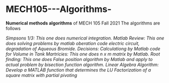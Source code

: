# MECH105---Algorithms-
**Numerical methods algorithms** of MECH 105 Fall 2021 
The algorithms are follows

 *Simpsons 1/3: This one does numerical integration.*
 *Matlab Review: This one does solving problems by matlab oberation code electric circuit, degradation of Aqueous Bromide.*
 *Decisions: Calculationg by Matlab code for Volume in Tank*
 *Martricies: This one does n x m matrix by Matlab.* 
 *Root finding: This one does False position algorithm by Matlab and apply to actual problem by bisection function algorithm.*
 *Linear Algebra Algorithm: Develop a MATLAB function that determines the LU Factorization of a square matrix with partial pivoting* 
 
